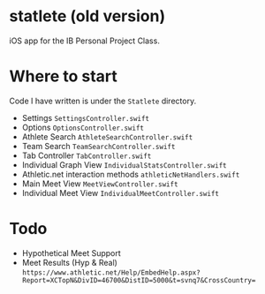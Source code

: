 # statlete (old version)

iOS app for the IB Personal Project Class.

# Where to start

Code I have written is under the `Statlete` directory.

+ Settings `SettingsController.swift`
+ Options `OptionsController.swift`
+ Athlete Search `AthleteSearchController.swift`
+ Team Search `TeamSearchController.swift`
+ Tab Controller `TabController.swift`
+ Individual Graph View `IndividualStatsController.swift`
+ Athletic.net interaction methods `athleticNetHandlers.swift`
+ Main Meet View `MeetViewController.swift`
+ Individual Meet View `IndividualMeetController.swift`

# Todo
+ Hypothetical Meet Support
+ Meet Results (Hyp & Real) `https://www.athletic.net/Help/EmbedHelp.aspx?Report=XCTopN&DivID=46700&DistID=5000&t=svnq7&CrossCountry=`
